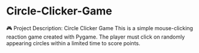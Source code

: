 # Circle-Clicker-Game
🎮 Project Description: Circle Clicker Game  This is a simple mouse-clicking reaction game created with Pygame. The player must click on randomly appearing circles within a limited time to score points.
